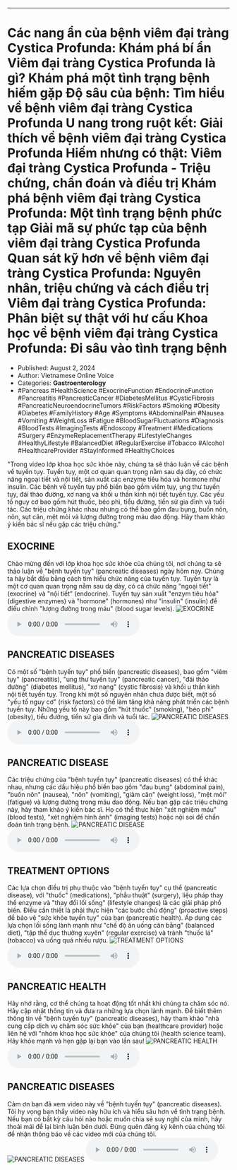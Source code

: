 
---

# Các nang ẩn của bệnh viêm đại tràng Cystica Profunda: Khám phá bí ẩn Viêm đại tràng Cystica Profunda là gì? Khám phá một tình trạng bệnh hiếm gặp Độ sâu của bệnh: Tìm hiểu về bệnh viêm đại tràng Cystica Profunda U nang trong ruột kết: Giải thích về bệnh viêm đại tràng Cystica Profunda Hiếm nhưng có thật: Viêm đại tràng Cystica Profunda - Triệu chứng, chẩn đoán và điều trị Khám phá bệnh viêm đại tràng Cystica Profunda: Một tình trạng bệnh phức tạp Giải mã sự phức tạp của bệnh viêm đại tràng Cystica Profunda Quan sát kỹ hơn về bệnh viêm đại tràng Cystica Profunda: Nguyên nhân, triệu chứng và cách điều trị Viêm đại tràng Cystica Profunda: Phân biệt sự thật với hư cấu Khoa học về bệnh viêm đại tràng Cystica Profunda: Đi sâu vào tình trạng bệnh

- Published: August 2, 2024
- Author: Vietnamese Online Voice
- Categories: **Gastroenterology**
- #Pancreas #HealthScience #ExocrineFunction #EndocrineFunction #Pancreatitis #PancreaticCancer #DiabetesMellitus #CysticFibrosis #PancreaticNeuroendocrineTumors #RiskFactors #Smoking #Obesity #Diabetes #FamilyHistory #Age #Symptoms #AbdominalPain #Nausea #Vomiting #WeightLoss #Fatigue #BloodSugarFluctuations #Diagnosis #BloodTests #ImagingTests #Endoscopy #Treatment #Medications #Surgery #EnzymeReplacementTherapy #LifestyleChanges #HealthyLifestyle #BalancedDiet #RegularExercise #Tobacco #Alcohol #HealthcareProvider #StayInformed #HealthyChoices

"Trong video lớp khoa học sức khỏe này, chúng ta sẽ thảo luận về các bệnh về tuyến tụy. Tuyến tụy, một cơ quan quan trọng nằm sau dạ dày, có chức năng ngoại tiết và nội tiết, sản xuất các enzyme tiêu hóa và hormone như insulin. Các bệnh về tuyến tụy phổ biến bao gồm viêm tụy, ung thư tuyến tụy, đái tháo đường, xơ nang và khối u thần kinh nội tiết tuyến tụy. Các yếu tố nguy cơ bao gồm hút thuốc, béo phì, tiểu đường, tiền sử gia đình và tuổi tác. Các triệu chứng khác nhau nhưng có thể bao gồm đau bụng, buồn nôn, nôn, sụt cân, mệt mỏi và lượng đường trong máu dao động. Hãy tham khảo ý kiến ​​bác sĩ nếu gặp các triệu chứng."


## EXOCRINE

Chào mừng đến với lớp khoa học sức khỏe của chúng tôi, nơi chúng ta sẽ thảo luận về "bệnh tuyến tụy" (pancreatic diseases) ngày hôm nay. Chúng ta hãy bắt đầu bằng cách tìm hiểu chức năng của tuyến tụy. Tuyến tụy là một cơ quan quan trọng nằm sau dạ dày, có cả chức năng "ngoại tiết" (exocrine) và "nội tiết" (endocrine). Tuyến tụy sản xuất "enzym tiêu hóa" (digestive enzymes) và "hormone" (hormones) như "insulin" (insulin) để điều chỉnh "lượng đường trong máu" (blood sugar levels).
![EXOCRINE](https://http-archiver-apis-production-80.schnworks.com/storage/images/transitions/2024-08-02/transition-39989265742-Montserrat-Bold-512DA8.jpg)
<audio controls>
    <source src="https://http-archiver-apis-production-80.schnworks.com/storage/storage/audio/file-5671373969.mp3" type="audio/mpeg">
</audio>



## PANCREATIC DISEASES

Có một số "bệnh tuyến tụy" phổ biến (pancreatic diseases), bao gồm "viêm tụy" (pancreatitis), "ung thư tuyến tụy" (pancreatic cancer), "đái tháo đường" (diabetes mellitus), "xơ nang" (cystic fibrosis) và khối u thần kinh nội tiết tuyến tụy. Trong khi một số nguyên nhân chưa được biết, một số "yếu tố nguy cơ" (risk factors) có thể làm tăng khả năng phát triển các bệnh tuyến tụy. Những yếu tố này bao gồm "hút thuốc" (smoking), "béo phì" (obesity), tiểu đường, tiền sử gia đình và tuổi tác.
![PANCREATIC DISEASES](https://http-archiver-apis-production-80.schnworks.com/storage/images/transitions/2024-08-02/transition-17448787481-Montserrat-SemiBold-9C27B0.jpg)
<audio controls>
    <source src="https://http-archiver-apis-production-80.schnworks.com/storage/storage/audio/file-29769122678.mp3" type="audio/mpeg">
</audio>



## PANCREATIC DISEASE

Các triệu chứng của "bệnh tuyến tụy" (pancreatic diseases) có thể khác nhau, nhưng các dấu hiệu phổ biến bao gồm "đau bụng" (abdominal pain), "buồn nôn" (nausea), "nôn" (vomiting), "giảm cân" (weight loss), "mệt mỏi" (fatigue) và lượng đường trong máu dao động. Nếu bạn gặp các triệu chứng này, hãy tham khảo ý kiến ​​bác sĩ. Họ có thể thực hiện "xét nghiệm máu" (blood tests), "xét nghiệm hình ảnh" (imaging tests) hoặc nội soi để chẩn đoán tình trạng bệnh.
![PANCREATIC DISEASE](https://http-archiver-apis-production-80.schnworks.com/storage/images/transitions/2024-08-02/transition-19263255461-Montserrat-SemiBold-303F9F.jpg)
<audio controls>
    <source src="https://http-archiver-apis-production-80.schnworks.com/storage/storage/audio/file-13857386344.mp3" type="audio/mpeg">
</audio>



## TREATMENT OPTIONS

Các lựa chọn điều trị phụ thuộc vào "bệnh tuyến tụy" cụ thể (pancreatic disease), với "thuốc" (medications), "phẫu thuật" (surgery), liệu pháp thay thế enzyme và "thay đổi lối sống" (lifestyle changes) là các giải pháp phổ biến. Điều cần thiết là phải thực hiện "các bước chủ động" (proactive steps) để bảo vệ "sức khỏe tuyến tụy" của bạn (pancreatic health). Áp dụng các lựa chọn lối sống lành mạnh như "chế độ ăn uống cân bằng" (balanced diet), "tập thể dục thường xuyên" (regular exercise) và tránh "thuốc lá" (tobacco) và uống quá nhiều rượu.
![TREATMENT OPTIONS](https://http-archiver-apis-production-80.schnworks.com/storage/images/transitions/2024-08-02/transition-4054129774-Montserrat-ExtraBold-1A237E.jpg)
<audio controls>
    <source src="https://http-archiver-apis-production-80.schnworks.com/storage/storage/audio/file-13196490509.mp3" type="audio/mpeg">
</audio>



## PANCREATIC HEALTH

Hãy nhớ rằng, cơ thể chúng ta hoạt động tốt nhất khi chúng ta chăm sóc nó. Hãy cập nhật thông tin và đưa ra những lựa chọn lành mạnh. Để biết thêm thông tin về "bệnh tuyến tụy" (pancreatic diseases), hãy tham khảo "nhà cung cấp dịch vụ chăm sóc sức khỏe" của bạn (healthcare provider) hoặc liên hệ với "nhóm khoa học sức khỏe" của chúng tôi (health science team). Hãy khỏe mạnh và hẹn gặp lại bạn vào lần sau!
![PANCREATIC HEALTH](https://http-archiver-apis-production-80.schnworks.com/storage/images/transitions/2024-08-02/transition--1658550864-Montserrat-Thin-303F9F.jpg)
<audio controls>
    <source src="https://http-archiver-apis-production-80.schnworks.com/storage/storage/audio/file-51253851646.mp3" type="audio/mpeg">
</audio>



## PANCREATIC DISEASES

Cảm ơn bạn đã xem video này về "bệnh tuyến tụy" (pancreatic diseases). Tôi hy vọng bạn thấy video này hữu ích và hiểu sâu hơn về tình trạng bệnh. Nếu bạn có bất kỳ câu hỏi nào hoặc muốn chia sẻ suy nghĩ của mình, hãy thoải mái để lại bình luận bên dưới. Đừng quên đăng ký kênh của chúng tôi để nhận thông báo về các video mới của chúng tôi.
![PANCREATIC DISEASES](https://http-archiver-apis-production-80.schnworks.com/storage/images/transitions/2024-08-02/transition--12450830776-Montserrat-Medium-512DA8.jpg)
<audio controls>
    <source src="https://http-archiver-apis-production-80.schnworks.com/storage/storage/audio/file-16196627879.mp3" type="audio/mpeg">
</audio>

